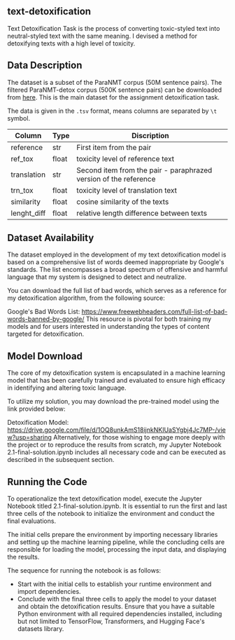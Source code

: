 ## text-detoxification
 Text Detoxification Task is the process of converting toxic-styled text into neutral-styled text with the same meaning. I devised a method for detoxifying texts with a high level of toxicity.

## Data Description

The dataset is a subset of the ParaNMT corpus (50M sentence pairs). The filtered ParaNMT-detox corpus (500K sentence pairs) can be downloaded from [here](https://github.com/skoltech-nlp/detox/releases/download/emnlp2021/filtered_paranmt.zip). This is the main dataset for the assignment detoxification task.

The data is given in the `.tsv` format, means columns are separated by `\t` symbol.

| Column | Type | Discription | 
| ----- | ------- | ---------- |
| reference | str | First item from the pair | 
| ref_tox | float | toxicity level of reference text | 
| translation | str | Second item from the pair - paraphrazed version of the reference|
| trn_tox | float | toxicity level of translation text |
| similarity | float | cosine similarity of the texts |
| lenght_diff | float | relative length difference between texts |

## Dataset Availability
The dataset employed in the development of my text detoxification model is based on a comprehensive list of words deemed inappropriate by Google's standards. The list encompasses a broad spectrum of offensive and harmful language that my system is designed to detect and neutralize.

You can download the full list of bad words, which serves as a reference for my detoxification algorithm, from the following source:

Google's Bad Words List: https://www.freewebheaders.com/full-list-of-bad-words-banned-by-google/
This resource is pivotal for both training my models and for users interested in understanding the types of content targeted for detoxification.

## Model Download
The core of my detoxification system is encapsulated in a machine learning model that has been carefully trained and evaluated to ensure high efficacy in identifying and altering toxic language.

To utilize my solution, you may download the pre-trained model using the link provided below:

Detoxification Model: https://drive.google.com/file/d/1OQ8unkAmS18ijnkNKIUaSYgbj4Jc7MP-/view?usp=sharing
Alternatively, for those wishing to engage more deeply with the project or to reproduce the results from scratch, my Jupyter Notebook 2.1-final-solution.ipynb includes all necessary code and can be executed as described in the subsequent section.

##  Running the Code
To operationalize the text detoxification model, execute the Jupyter Notebook titled 2.1-final-solution.ipynb. It is essential to run the first and last three cells of the notebook to initialize the environment and conduct the final evaluations.

The initial cells prepare the environment by importing necessary libraries and setting up the machine learning pipeline, while the concluding cells are responsible for loading the model, processing the input data, and displaying the results.

The sequence for running the notebook is as follows:

- Start with the initial cells to establish your runtime environment and import dependencies.
- Conclude with the final three cells to apply the model to your dataset and obtain the detoxification results.
Ensure that you have a suitable Python environment with all required dependencies installed, including but not limited to TensorFlow, Transformers, and Hugging Face's datasets library.